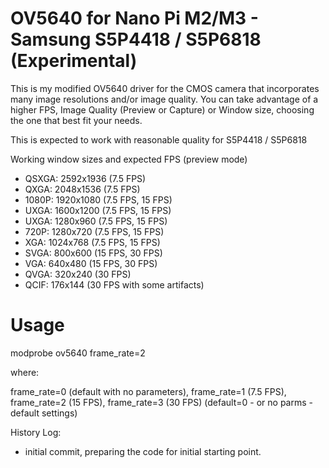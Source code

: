 OV5640 for Nano Pi M2/M3 - Samsung S5P4418 / S5P6818 (Experimental)
===================================================================

This is my modified OV5640 driver for the CMOS camera that incorporates many image resolutions and/or image quality.
You can take advantage of a higher FPS, Image Quality (Preview or Capture) or Window size, choosing the one that best fit your needs.

This is expected to work with reasonable quality for S5P4418 / S5P6818

Working window sizes and expected FPS (preview mode)
- QSXGA: 2592x1936 (7.5 FPS)
- QXGA: 2048x1536 (7.5 FPS)
- 1080P: 1920x1080 (7.5 FPS, 15 FPS)
- UXGA: 1600x1200 (7.5 FPS, 15 FPS)
- UXGA: 1280x960 (7.5 FPS, 15 FPS)
- 720P: 1280x720 (7.5 FPS, 15 FPS)
- XGA: 1024x768 (7.5 FPS, 15 FPS)
- SVGA: 800x600 (15 FPS, 30 FPS)
- VGA: 640x480 (15 FPS, 30 FPS)
- QVGA: 320x240 (30 FPS)
- QCIF: 176x144 (30 FPS with some artifacts)

Usage
=====
modprobe ov5640 frame_rate=2

where:

frame_rate=0 (default with no parameters), frame_rate=1 (7.5 FPS), frame_rate=2 (15 FPS), frame_rate=3 (30 FPS) (default=0 - or no parms - default settings)

History Log:
* initial commit, preparing the code for initial starting point.


